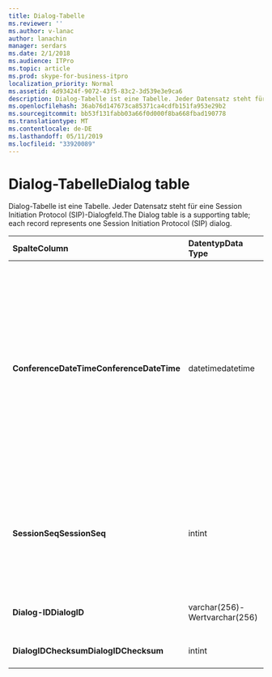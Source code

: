 ```yaml
---
title: Dialog-Tabelle
ms.reviewer: ''
ms.author: v-lanac
author: lanachin
manager: serdars
ms.date: 2/1/2018
ms.audience: ITPro
ms.topic: article
ms.prod: skype-for-business-itpro
localization_priority: Normal
ms.assetid: 4d93424f-9072-43f5-83c2-3d539e3e9ca6
description: Dialog-Tabelle ist eine Tabelle. Jeder Datensatz steht für eine Session Initiation Protocol (SIP)-Dialogfeld.
ms.openlocfilehash: 36ab76d147673ca85371ca4cdfb151fa953e29b2
ms.sourcegitcommit: bb53f131fabb03a66f0d000f8ba668fbad190778
ms.translationtype: MT
ms.contentlocale: de-DE
ms.lasthandoff: 05/11/2019
ms.locfileid: "33920089"
---
```

# <a name="dialog-table"></a><span data-ttu-id="656e1-103">Dialog-Tabelle</span><span class="sxs-lookup"><span data-stu-id="656e1-103">Dialog table</span></span>
 
<span data-ttu-id="656e1-104">Dialog-Tabelle ist eine Tabelle. Jeder Datensatz steht für eine Session Initiation Protocol (SIP)-Dialogfeld.</span><span class="sxs-lookup"><span data-stu-id="656e1-104">The Dialog table is a supporting table; each record represents one Session Initiation Protocol (SIP) dialog.</span></span>
  
|<span data-ttu-id="656e1-105">**Spalte**</span><span class="sxs-lookup"><span data-stu-id="656e1-105">**Column**</span></span>|<span data-ttu-id="656e1-106">**Datentyp**</span><span class="sxs-lookup"><span data-stu-id="656e1-106">**Data Type**</span></span>|<span data-ttu-id="656e1-107">**Schlüssel/Index**</span><span class="sxs-lookup"><span data-stu-id="656e1-107">**Key/Index**</span></span>|<span data-ttu-id="656e1-108">**Details**</span><span class="sxs-lookup"><span data-stu-id="656e1-108">**Details**</span></span>|
|:-----|:-----|:-----|:-----|
|<span data-ttu-id="656e1-109">**ConferenceDateTime**</span><span class="sxs-lookup"><span data-stu-id="656e1-109">**ConferenceDateTime**</span></span> <br/> |<span data-ttu-id="656e1-110">datetime</span><span class="sxs-lookup"><span data-stu-id="656e1-110">datetime</span></span>  <br/> |<span data-ttu-id="656e1-111">Primary</span><span class="sxs-lookup"><span data-stu-id="656e1-111">Primary</span></span>  <br/> |<span data-ttu-id="656e1-112">Zeitpunkt der Agent für die Qualität der Betriebsprozesse (QoE) den ersten Bericht vom Anrufer oder angerufenen empfängt Zeit.</span><span class="sxs-lookup"><span data-stu-id="656e1-112">Time when the Quality of Excellence (QoE) agent receives the first report from either caller or callee.</span></span> <span data-ttu-id="656e1-113">In Verbindung mit SessionSeq verwendet, um eine Sitzung eindeutig zu identifizieren.</span><span class="sxs-lookup"><span data-stu-id="656e1-113">Used in conjunction with SessionSeq to uniquely identify a session.</span></span>  <br/> |
|<span data-ttu-id="656e1-114">**SessionSeq**</span><span class="sxs-lookup"><span data-stu-id="656e1-114">**SessionSeq**</span></span> <br/> |<span data-ttu-id="656e1-115">int</span><span class="sxs-lookup"><span data-stu-id="656e1-115">int</span></span>  <br/> |<span data-ttu-id="656e1-116">Primary</span><span class="sxs-lookup"><span data-stu-id="656e1-116">Primary</span></span>  <br/> |<span data-ttu-id="656e1-117">Sequenznummer zur Unterscheidung von Sitzungen, wenn sie die dieselbe ConferenceDateTime aufweisen.</span><span class="sxs-lookup"><span data-stu-id="656e1-117">Sequence number to differentiate sessions when they have the same ConferenceDateTime.</span></span>  <br/> |
|<span data-ttu-id="656e1-118">**Dialog-ID**</span><span class="sxs-lookup"><span data-stu-id="656e1-118">**DialogID**</span></span> <br/> |<span data-ttu-id="656e1-119">varchar(256)-Wert</span><span class="sxs-lookup"><span data-stu-id="656e1-119">varchar(256)</span></span>  <br/> ||<span data-ttu-id="656e1-120">Dialog-ID der global eindeutig ist.</span><span class="sxs-lookup"><span data-stu-id="656e1-120">Dialog ID which is globally unique.</span></span>  <br/> |
|<span data-ttu-id="656e1-121">**DialogIDChecksum**</span><span class="sxs-lookup"><span data-stu-id="656e1-121">**DialogIDChecksum**</span></span> <br/> |<span data-ttu-id="656e1-122">int</span><span class="sxs-lookup"><span data-stu-id="656e1-122">int</span></span>  <br/> |<span data-ttu-id="656e1-123">Index</span><span class="sxs-lookup"><span data-stu-id="656e1-123">index</span></span>  <br/> |<span data-ttu-id="656e1-124">Prüfsumme der Dialog-ID.</span><span class="sxs-lookup"><span data-stu-id="656e1-124">Checksum of the Dialog ID.</span></span>  <br/> |
   

